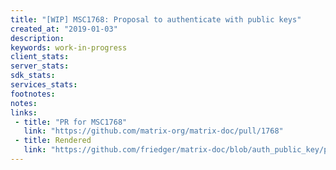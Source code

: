 ```yaml
---
title: "[WIP] MSC1768: Proposal to authenticate with public keys"
created_at: "2019-01-03"
description:
keywords: work-in-progress
client_stats:
server_stats:
sdk_stats:
services_stats:
footnotes:
notes:
links:
 - title: "PR for MSC1768"
   link: "https://github.com/matrix-org/matrix-doc/pull/1768"
 - title: Rendered
   link: "https://github.com/friedger/matrix-doc/blob/auth_public_key/proposals/1768-auth-proof.md"
---
```

